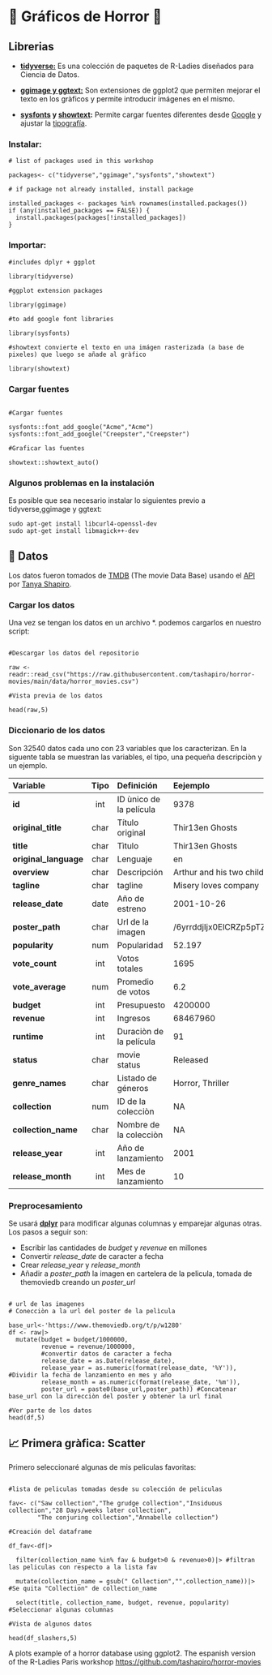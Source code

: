 # 🎃 Gráficos de Horror 🎃

## Librerias
* [**tidyverse:**](https://www.tidyverse.org/) Es una colección de paquetes de R-Ladies diseñados para Ciencia de Datos.
  
* [**ggimage y ggtext:**](https://exts.ggplot2.tidyverse.org/) Son extensiones de ggplot2 que permiten mejorar el texto en los gràficos y permite introducir imágenes en el mismo.
  
* **[sysfonts](https://cran.r-project.org/web/packages/sysfonts/sysfonts.pdf) y [showtext](https://journal.r-project.org/archive/2015-1/qiu.pdf):** Permite cargar fuentes diferentes desde [Google](https://fonts.google.com/) y ajustar la [tipografía](https://cran.rstudio.com/web/packages/showtext/vignettes/introduction.html).

### Instalar:

<pre><code># list of packages used in this workshop

packages<- c("tidyverse","ggimage","sysfonts","showtext")

# if package not already installed, install package

installed_packages <- packages %in% rownames(installed.packages())
if (any(installed_packages == FALSE)) {
  install.packages(packages[!installed_packages])
} </pre></code>

### Importar:

<pre><code>#includes dplyr + ggplot

library(tidyverse)

#ggplot extension packages

library(ggimage)

#to add google font libraries

library(sysfonts)

#showtext convierte el texto en una imágen rasterizada (a base de pixeles) que luego se añade al gràfico

library(showtext)
</pre></code>

### Cargar fuentes

<pre><code> 
#Cargar fuentes

sysfonts::font_add_google("Acme","Acme")
sysfonts::font_add_google("Creepster","Creepster")

#Graficar las fuentes

showtext::showtext_auto() 
</pre></code>

### Algunos problemas en la instalación
Es posible que sea necesario instalar lo siguientes previo a tidyverse,ggimage y ggtext:
<pre><code>sudo apt-get install libcurl4-openssl-dev
sudo apt-get install libmagick++-dev </code></pre>

## 📑 Datos

Los datos fueron tomados de [TMDB](https://www.themoviedb.org/) (The movie Data Base) usando el [API](https://developers.themoviedb.org/3/getting-started/introduction) por [Tanya Shapiro](https://www.tanyashapiro.com/).

### Cargar los datos

Una vez se tengan los datos en un archivo *. podemos cargarlos en nuestro script:

<pre><code>
#Descargar los datos del repositorio

raw <- readr::read_csv("https://raw.githubusercontent.com/tashapiro/horror-movies/main/data/horror_movies.csv")

#Vista previa de los datos

head(raw,5)
</pre></code>

### Diccionario de los datos

Son 32540 datos cada uno con 23 variables que los caracterizan. En la siguente tabla se muestran las variables, el tipo, una pequeña descripciòn y un ejemplo.

| **Variable**          | **Tipo** | **Definición**             | **Eejemplo**                    |
|:---------------|:--------------:|:------------------|:---------------------|
| **id**                |   int    | ID ùnico de la película    | 9378                            |
| **original_title**    |   char   | Título original            | Thir13en Ghosts                 |
| **title**             |   char   | Tìtulo                     | Thir13en Ghosts                 |
| **original_language** |   char   | Lenguaje                   | en                              |
| **overview**          |   char   | Descripción                | Arthur and his two children...  |
| **tagline**           |   char   | tagline                    | Misery loves company            |
| **release_date**      |   date   | Año de estreno             | 2001-10-26                      |
| **poster_path**       |   char   | Url de la imagen           | /6yrrddjIjx0ElCRZp5pTZeqrj3k.jpg|
| **popularity**        |   num    | Popularidad                | 52.197                          |
| **vote_count**        |   int    | Votos totales              | 1695                            |
| **vote_average**      |   num    | Promedio de votos          | 6.2                             |
| **budget**            |   int    | Presupuesto                | 4200000                         |
| **revenue**           |   int    | Ingresos                   | 68467960                        |
| **runtime**           |   int    | Duraciòn de la película    | 91                              |
| **status**            |   char   | movie status               | Released                        |
| **genre_names**       |   char   | Listado de géneros         | Horror, Thriller                |
| **collection**        |   num    | ID de la colecciòn         | NA                              |
| **collection_name**   |   char   | Nombre de la colecciòn     | NA                              |
| **release_year**      |   int    | Año de lanzamiento         | 2001                            |
| **release_month**     |   int    | Mes de lanzamiento         | 10                              |

### Preprocesamiento

Se usará **[dplyr](https://www.rstudio.com/wp-content/uploads/2015/02/data-wrangling-cheatsheet.pdf)** para modificar algunas columnas y emparejar algunas otras. Los pasos a seguir son:

-   Escribir las cantidades de *budget* y *revenue* en millones
-   Convertir *release_date* de caracter a fecha
-   Crear *release_year* y *release_month*
-   Añadir a *poster_path* la imagen en cartelera de la pelicula, tomada de themoviedb  creando un *poster_url*

<pre><code>
# url de las imagenes 
# Conecciòn a la url del poster de la pelìcula

base_url<-'https://www.themoviedb.org/t/p/w1280'
df <- raw|>
  mutate(budget = budget/1000000,
         revenue = revenue/1000000,
         #convertir datos de caracter a fecha
         release_date = as.Date(release_date),
         release_year = as.numeric(format(release_date, '%Y')), #Dividir la fecha de lanzamiento en mes y año
         release_month = as.numeric(format(release_date, '%m')),
         poster_url = paste0(base_url,poster_path)) #Concatenar base_url con la direcciòn del poster y obtener la url final
         
#Ver parte de los datos
head(df,5)
</pre></code>

## 📈 Primera gràfica: Scatter

Primero seleccionaré algunas de mis peliculas favoritas:

<pre><code>
#lista de peliculas tomadas desde su colección de peliculas

fav<- c("Saw collection","The grudge collection","Insiduous collection","28 Days/weeks later collection",
        "The conjuring collection","Annabelle collection")
        
#Creación del dataframe

df_fav<-df|>
  
  filter(collection_name %in% fav & budget>0 & revenue>0)|> #filtran las peliculas con respecto a la lista fav
  
  mutate(collection_name = gsub(" Collection","",collection_name))|> #Se quita "Collection" de collection_name
  
  select(title, collection_name, budget, revenue, popularity) #Seleccionar algunas columnas
  
#Vista de algunos datos

head(df_slashers,5)
</pre></code>


A plots example of a horror database using ggplot2. The espanish version of the R-Ladies Paris workshop  https://github.com/tashapiro/horror-movies
